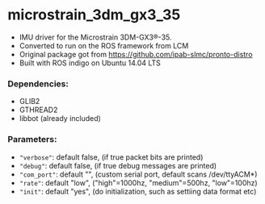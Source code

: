# microstrain_3dm_gx3_35

* IMU driver for the Microstrain 3DM-GX3®-35.
* Converted to run on the ROS framework from LCM
* Original package got from https://github.com/ipab-slmc/pronto-distro
* Built with ROS indigo on Ubuntu 14.04 LTS

### Dependencies:
* GLIB2
* GTHREAD2
* libbot (already included)

### Parameters:
* `"verbose"`: default false, (if true packet bits are printed)
* `"debug"`: default false, (if true debug messages are printed)
* `"com_port"`: default "", (custom serial port, default scans /dev/ttyACM*)
* `"rate"`: default "low", ("high"=1000hz, "medium"=500hz, "low"=100hz)
* `"init"`: default "yes", (do initialization, such as settiing data format etc)
